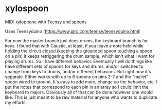 # xylospoon
MIDI xylophone with Teensy and spoons

Uses Teensyduino (https://www.pjrc.com/teensy/teensyduino.html)

For now the master branch just does drums, the keyboard branch is for keys. I found that with Caustic, at least, if you leave a note held while holding the circuit closed (keeping the grounded spoon touching a spoon on a pin) it keeps retriggering the drum sample, which isn't what I want for playing drums. So I have different behavior. Eventually I will do things like have different sets of spoons for keys and drums, and/or switches to change from keys to drums, and/or different behaviors. But right now it's separate. Either works with up to 6 spoons on pins 2-7 and the "mallet" spoon wired to ground. It's easy to add more, change up the behavior, etc. I put the notes that correspond to each pin in an array so I could limit the keyboard to majors. Obviously all of that can be done however one would like. This is just meant to be raw material for anyone who wants to duplicate my efforts.

